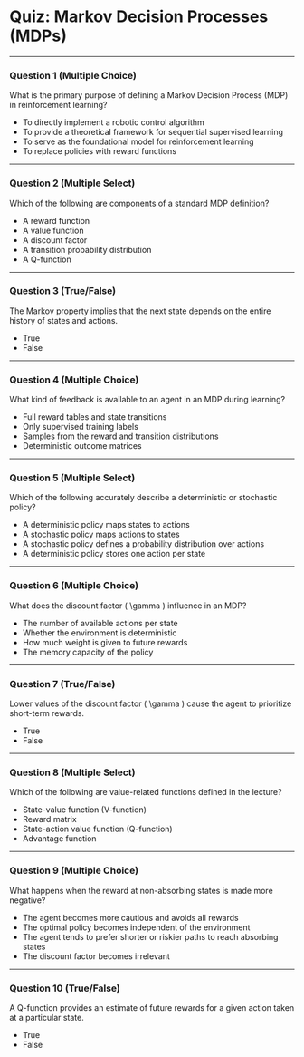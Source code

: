 # Quiz: Markov Decision Processes (MDPs)

---

### Question 1 (Multiple Choice)
What is the primary purpose of defining a Markov Decision Process (MDP) in reinforcement learning?

- To directly implement a robotic control algorithm  
- To provide a theoretical framework for sequential supervised learning  
- To serve as the foundational model for reinforcement learning  
- To replace policies with reward functions  

---

### Question 2 (Multiple Select)
Which of the following are components of a standard MDP definition?

- A reward function  
- A value function  
- A discount factor  
- A transition probability distribution  
- A Q-function  

---

### Question 3 (True/False)
The Markov property implies that the next state depends on the entire history of states and actions.

- True  
- False  

---

### Question 4 (Multiple Choice)
What kind of feedback is available to an agent in an MDP during learning?

- Full reward tables and state transitions  
- Only supervised training labels  
- Samples from the reward and transition distributions  
- Deterministic outcome matrices  

---

### Question 5 (Multiple Select)
Which of the following accurately describe a deterministic or stochastic policy?

- A deterministic policy maps states to actions  
- A stochastic policy maps actions to states  
- A stochastic policy defines a probability distribution over actions  
- A deterministic policy stores one action per state  

---

### Question 6 (Multiple Choice)
What does the discount factor \( \gamma \) influence in an MDP?

- The number of available actions per state  
- Whether the environment is deterministic  
- How much weight is given to future rewards  
- The memory capacity of the policy  

---

### Question 7 (True/False)
Lower values of the discount factor \( \gamma \) cause the agent to prioritize short-term rewards.

- True  
- False  

---

### Question 8 (Multiple Select)
Which of the following are value-related functions defined in the lecture?

- State-value function (V-function)  
- Reward matrix  
- State-action value function (Q-function)  
- Advantage function  

---

### Question 9 (Multiple Choice)
What happens when the reward at non-absorbing states is made more negative?

- The agent becomes more cautious and avoids all rewards  
- The optimal policy becomes independent of the environment  
- The agent tends to prefer shorter or riskier paths to reach absorbing states  
- The discount factor becomes irrelevant  

---

### Question 10 (True/False)
A Q-function provides an estimate of future rewards for a given action taken at a particular state.

- True  
- False  
